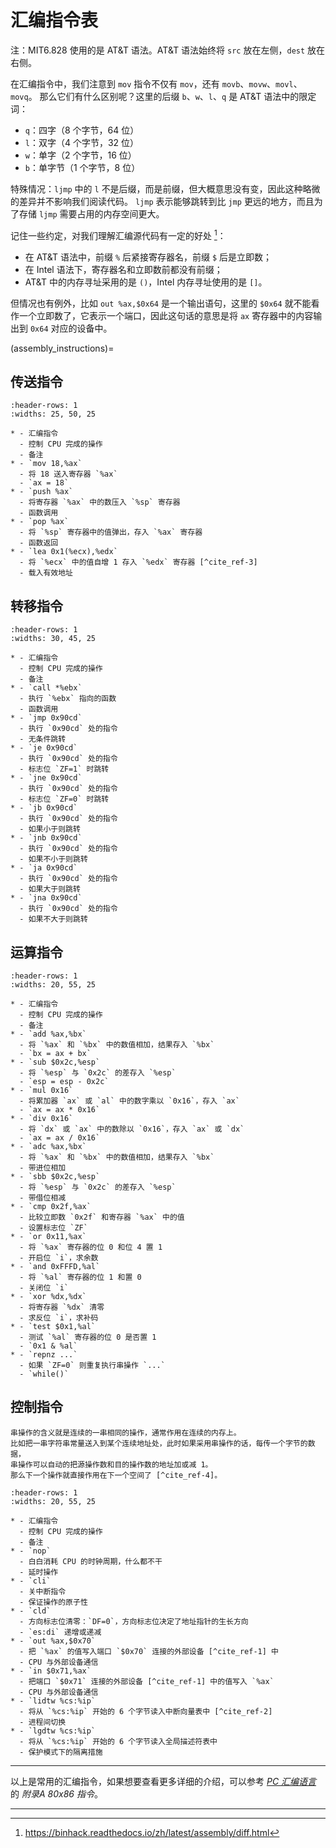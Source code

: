 # 汇编指令表

注：MIT6.828 使用的是 AT&T 语法。AT&T 语法始终将 `src` 放在左侧，`dest` 放在右侧。

在汇编指令中，我们注意到 `mov` 指令不仅有 `mov`，还有 `movb`、`movw`、`movl`、`movq`。
那么它们有什么区别呢？这里的后缀 `b`、`w`、`l`、`q` 是 AT&T 语法中的限定词：

- `q`：四字（8 个字节，64 位）
- `l`：双字（4 个字节，32 位）
- `w`：单字（2 个字节，16 位）
- `b`：单字节（1 个字节，8 位）

特殊情况：`ljmp` 中的 `l` 不是后缀，而是前缀，但大概意思没有变，因此这种略微的差异并不影响我们阅读代码。
`ljmp` 表示能够跳转到比 `jmp` 更远的地方，而且为了存储 `ljmp` 需要占用的内存空间更大。

记住一些约定，对我们理解汇编源代码有一定的好处 [^cite_ref-5]：

- 在 AT&T 语法中，前缀 `%` 后紧接寄存器名，前缀 `$` 后是立即数；
- 在 Intel 语法下，寄存器名和立即数前都没有前缀；
- AT&T 中的内存寻址采用的是 `()`，Intel 内存寻址使用的是 `[]`。

但情况也有例外，比如 `out %ax,$0x64` 是一个输出语句，这里的 `$0x64`
就不能看作一个立即数了，它表示一个端口，因此这句话的意思是将 `ax` 寄存器中的内容输出到
`0x64` 对应的设备中。

(assembly_instructions)=

## 传送指令

```{list-table}
:header-rows: 1
:widths: 25, 50, 25

* - 汇编指令
  - 控制 CPU 完成的操作
  - 备注
* - `mov 18,%ax`
  - 将 18 送入寄存器 `%ax`
  - `ax = 18`
* - `push %ax`
  - 将寄存器 `%ax` 中的数压入 `%sp` 寄存器
  - 函数调用
* - `pop %ax`
  - 将 `%sp` 寄存器中的值弹出，存入 `%ax` 寄存器
  - 函数返回
* - `lea 0x1(%ecx),%edx`
  - 将 `%ecx` 中的值自增 1 存入 `%edx` 寄存器 [^cite_ref-3]
  - 载入有效地址
```

## 转移指令

```{list-table}
:header-rows: 1
:widths: 30, 45, 25

* - 汇编指令
  - 控制 CPU 完成的操作
  - 备注
* - `call *%ebx`
  - 执行 `%ebx` 指向的函数
  - 函数调用
* - `jmp 0x90cd`
  - 执行 `0x90cd` 处的指令
  - 无条件跳转
* - `je 0x90cd`
  - 执行 `0x90cd` 处的指令
  - 标志位 `ZF=1` 时跳转
* - `jne 0x90cd`
  - 执行 `0x90cd` 处的指令
  - 标志位 `ZF=0` 时跳转
* - `jb 0x90cd`
  - 执行 `0x90cd` 处的指令
  - 如果小于则跳转
* - `jnb 0x90cd`
  - 执行 `0x90cd` 处的指令
  - 如果不小于则跳转
* - `ja 0x90cd`
  - 执行 `0x90cd` 处的指令
  - 如果大于则跳转
* - `jna 0x90cd`
  - 执行 `0x90cd` 处的指令
  - 如果不大于则跳转
```

## 运算指令

```{list-table}
:header-rows: 1
:widths: 20, 55, 25

* - 汇编指令
  - 控制 CPU 完成的操作
  - 备注
* - `add %ax,%bx`
  - 将 `%ax` 和 `%bx` 中的数值相加，结果存入 `%bx`
  - `bx = ax + bx`
* - `sub $0x2c,%esp`
  - 将 `%esp` 与 `0x2c` 的差存入 `%esp`
  - `esp = esp - 0x2c`
* - `mul 0x16`
  - 将累加器 `ax` 或 `al` 中的数字乘以 `0x16`，存入 `ax`
  - `ax = ax * 0x16`
* - `div 0x16`
  - 将 `dx` 或 `ax` 中的数除以 `0x16`，存入 `ax` 或 `dx`
  - `ax = ax / 0x16`
* - `adc %ax,%bx`
  - 将 `%ax` 和 `%bx` 中的数值相加，结果存入 `%bx`
  - 带进位相加
* - `sbb $0x2c,%esp`
  - 将 `%esp` 与 `0x2c` 的差存入 `%esp`
  - 带借位相减
* - `cmp 0x2f,%ax`
  - 比较立即数 `0x2f` 和寄存器 `%ax` 中的值
  - 设置标志位 `ZF`
* - `or 0x11,%ax`
  - 将 `%ax` 寄存器的位 0 和位 4 置 1
  - 开启位 `i`，求余数
* - `and 0xFFFD,%al`
  - 将 `%al` 寄存器的位 1 和置 0
  - 关闭位 `i`
* - `xor %dx,%dx`
  - 将寄存器 `%dx` 清零
  - 求反位 `i`，求补码
* - `test $0x1,%al`
  - 测试 `%al` 寄存器的位 0 是否置 1
  - `0x1 & %al`
* - `repnz ...`
  - 如果 `ZF=0` 则重复执行串操作 `...`
  - `while()`
```

## 控制指令

```{note}
串操作的含义就是连续的一串相同的操作，通常作用在连续的内存上。
比如把一串字符串常量送入到某个连续地址处，此时如果采用串操作的话，每传一个字节的数据，
串操作可以自动的把源操作数和目的操作数的地址加或减 1。
那么下一个操作就直接作用在下一个空间了 [^cite_ref-4]。
```

```{list-table}
:header-rows: 1
:widths: 20, 55, 25

* - 汇编指令
  - 控制 CPU 完成的操作
  - 备注
* - `nop`
  - 白白消耗 CPU 的时钟周期，什么都不干
  - 延时操作
* - `cli`
  - 关中断指令
  - 保证操作的原子性
* - `cld`
  - 方向标志位清零：`DF=0`，方向标志位决定了地址指针的生长方向
  - `es:di` 递增或递减
* - `out %ax,$0x70`
  - 把 `%ax` 的值写入端口 `$0x70` 连接的外部设备 [^cite_ref-1] 中
  - CPU 与外部设备通信
* - `in $0x71,%ax`
  - 把端口 `$0x71` 连接的外部设备 [^cite_ref-1] 中的值写入 `%ax`
  - CPU 与外部设备通信
* - `lidtw %cs:%ip`
  - 将从 `%cs:%ip` 开始的 6 个字节读入中断向量表中 [^cite_ref-2]
  - 进程间切换
* - `lgdtw %cs:%ip`
  - 将从 `%cs:%ip` 开始的 6 个字节读入全局描述符表中
  - 保护模式下的隔离措施
```

---

以上是常用的汇编指令，如果想要查看更多详细的介绍，可以参考
*[PC 汇编语言](https://kdocs.cn/l/cq5FqOlocImF)* 的 *附录A 80x86 指令*。

---

[^cite_ref-1]: <https://bochs.sourceforge.io/techspec/PORTS.LST>
[^cite_ref-2]: <http://wiki.osdev.org/Interrupt_Descriptor_Table>
[^cite_ref-3]: <http://adam8157.info/blog/2011/01/interesting-opcode-lea>
[^cite_ref-4]: <https://www.cnblogs.com/fatsheep9146/p/5115086.html>
[^cite_ref-5]: <https://binhack.readthedocs.io/zh/latest/assembly/diff.html>
